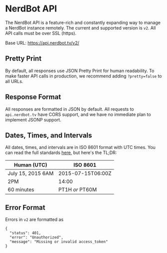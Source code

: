 # NerdBot API
The NerdBot API is a feature-rich and constantly expanding way to manage a NerdBot instance remotely. The current and supported version is `v2`. All API calls must be over SSL (https).

Base URL: https://api.nerdbot.tv/v2/

## Pretty Print
By default, all responses use JSON Pretty Print for human readability. To make faster API calls in production, we recommend adding `?pretty=false` to all URLs.

## Response Format
All responses are formatted in JSON by default. All requests to `api.nerdbot.tv` have CORS support, and we have no immediate plan to implement JSONP support.

## Dates, Times, and Intervals
All dates, times, and intervals are in ISO 8601 format with UTC times. You can read the full standards [here](https://en.wikipedia.org/wiki/ISO_8601), but here's the TL;DR:

Human (UTC)|ISO 8601
---|---
July 15, 2015 6AM|2015-07-15T06:00Z
2PM|14:00
60 minutes|PT1H *or* PT60M

## Error Format
Errors in `v2` are formatted as

    {
      "status": 401,
      "error": "Unauthorized",
      "message": "Missing or invalid access_token"
    }
